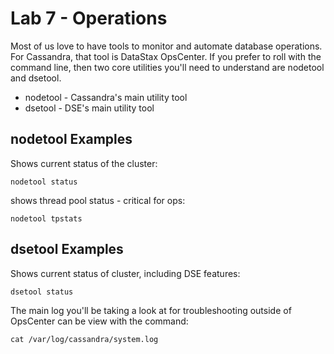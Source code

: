 # Lab 7 - Operations

Most of us love to have tools to monitor and automate database operations. For Cassandra, that tool is DataStax OpsCenter. If you prefer to roll with the command line, then two core utilities you'll need to understand are nodetool and dsetool.

* nodetool - Cassandra's main utility tool
* dsetool - DSE's main utility tool

## nodetool Examples

Shows current status of the cluster:

```
nodetool status
```

shows thread pool status - critical for ops:

```
nodetool tpstats
```

## dsetool Examples

Shows current status of cluster, including DSE features:

```
dsetool status
```

The main log you'll be taking a look at for troubleshooting outside of OpsCenter can be view with the command:

```
cat /var/log/cassandra/system.log
```

